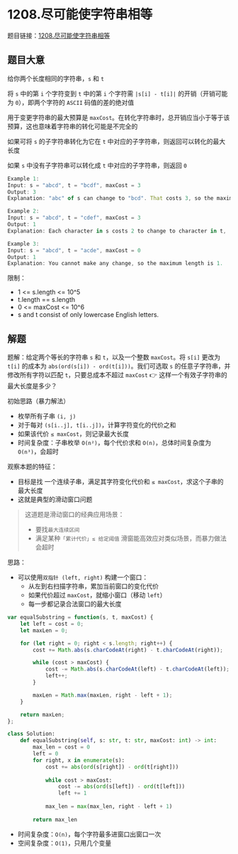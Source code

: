 # 1208.尽可能使字符串相等

题目链接：[1208.尽可能使字符串相等](https://leetcode.cn/problems/get-equal-substrings-within-budget/)

## 题目大意

给你两个长度相同的字符串，`s` 和 `t`

将 `s` 中的第 `i` 个字符变到 `t` 中的第 `i` 个字符需 `|s[i] - t[i]|` 的开销（开销可能为 `0`），即两个字符的 `ASCII` 码值的差的绝对值

用于变更字符串的最大预算是 `maxCost`。在转化字符串时，总开销应当小于等于该预算，这也意味着字符串的转化可能是不完全的

如果可将 `s` 的子字符串转化为它在 `t` 中对应的子字符串，则返回可以转化的最大长度

如果 `s` 中没有子字符串可以转化成 `t` 中对应的子字符串，则返回 `0`

```js
Example 1:
Input: s = "abcd", t = "bcdf", maxCost = 3
Output: 3
Explanation: "abc" of s can change to "bcd". That costs 3, so the maximum length is 3.

Example 2:
Input: s = "abcd", t = "cdef", maxCost = 3
Output: 1
Explanation: Each character in s costs 2 to change to character in t,  so the maximum length is 1.

Example 3:
Input: s = "abcd", t = "acde", maxCost = 0
Output: 1
Explanation: You cannot make any change, so the maximum length is 1.
```

限制：
- 1 <= s.length <= 10^5
- t.length == s.length
- 0 <= maxCost <= 10^6
- s and t consist of only lowercase English letters.

## 解题

题解：给定两个等长的字符串 `s` 和 `t`，以及一个整数 `maxCost`。将 `s[i]` 更改为 `t[i]` 的成本为 `abs(ord(s[i]) - ord(t[i]))`。我们可选取 `s` 的任意子字符串，并修改所有字符以匹配 `t`，只要总成本不超过 `maxCost` 👉 这样一个有效子字符串的最大长度是多少？

初始思路（暴力解法）
- 枚举所有子串 `(i, j)`
- 对于每对 `(s[i..j], t[i..j])`，计算字符变化的代价之和
- 如果该代价 `≤ maxCost`，则记录最大长度
- 时间复杂度：子串枚举 `O(n²)`，每个代价求和 `O(n)`，总体时间复杂度为 `O(n³)`，会超时

观察本题的特征：
- 目标是找 一个连续子串，满足其字符变化代价和 `≤ maxCost`，求这个子串的 最大长度
- 这就是典型的滑动窗口问题

> 这道题是滑动窗口的经典应用场景：
> - 要找`最大连续区间`
> - 满足某种`「累计代价」≤ 给定阈值`
> 滑窗能高效应对类似场景，而暴力做法会超时

思路：
- 可以使用`双指针 (left, right)` 构建一个窗口：
  - 从左到右扫描字符串，累加当前窗口的变化代价
  - 如果代价超过 `maxCost`，就缩小窗口（移动 `left`）
  - 每一步都记录合法窗口的最大长度

```js
var equalSubstring = function(s, t, maxCost) {
    let left = cost = 0;
    let maxLen = 0;

    for (let right = 0; right < s.length; right++) {
        cost += Math.abs(s.charCodeAt(right) - t.charCodeAt(right));

        while (cost > maxCost) {
            cost -= Math.abs(s.charCodeAt(left) - t.charCodeAt(left));
            left++;
        }

        maxLen = Math.max(maxLen, right - left + 1);
    }

    return maxLen;
};
```
```python
class Solution:
    def equalSubstring(self, s: str, t: str, maxCost: int) -> int:
        max_len = cost = 0
        left = 0
        for right, x in enumerate(s):
            cost += abs(ord(s[right]) - ord(t[right]))
            
            while cost > maxCost:
                cost -= abs(ord(s[left]) - ord(t[left]))
                left += 1
            
            max_len = max(max_len, right - left + 1)
        
        return max_len
```

- 时间复杂度：`O(n)`，每个字符最多进窗口出窗口一次
- 空间复杂度：`O(1)`，只用几个变量